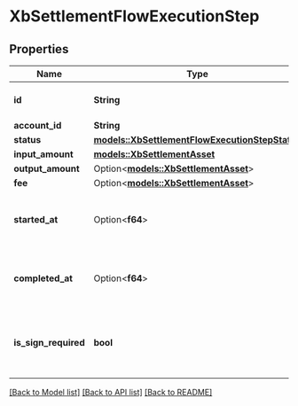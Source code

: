 # XbSettlementFlowExecutionStep

## Properties

Name | Type | Description | Notes
------------ | ------------- | ------------- | -------------
**id** | **String** | A unique id for the step execution | 
**account_id** | **String** |  | 
**status** | [**models::XbSettlementFlowExecutionStepStatus**](XBSettlementFlowExecutionStepStatus.md) |  | 
**input_amount** | [**models::XbSettlementAsset**](XBSettlementAsset.md) |  | 
**output_amount** | Option<[**models::XbSettlementAsset**](XBSettlementAsset.md)> |  | [optional]
**fee** | Option<[**models::XbSettlementAsset**](XBSettlementAsset.md)> |  | [optional]
**started_at** | Option<**f64**> | The step execution start time in epoch format. | [optional]
**completed_at** | Option<**f64**> | The step execution end time in epoch format. | [optional]
**is_sign_required** | **bool** | Whether or not signing is required for executing the step. | 

[[Back to Model list]](../README.md#documentation-for-models) [[Back to API list]](../README.md#documentation-for-api-endpoints) [[Back to README]](../README.md)


